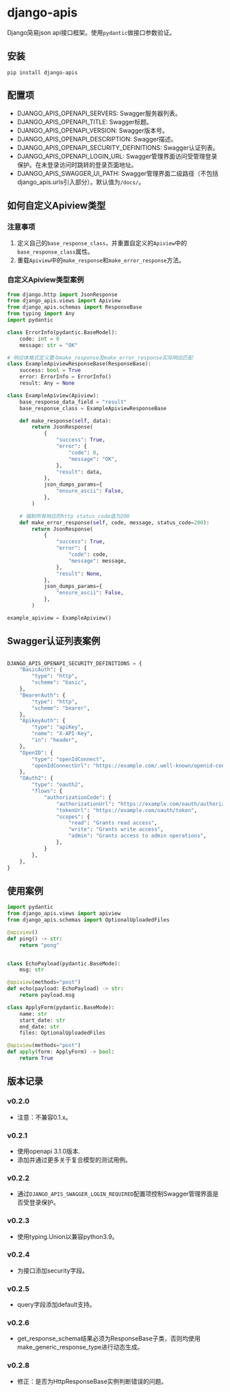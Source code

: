 # django-apis

Django简易json api接口框架。使用`pydantic`做接口参数验证。


## 安装

```
pip install django-apis
```

## 配置项

- DJANGO_APIS_OPENAPI_SERVERS: Swagger服务器列表。
- DJANGO_APIS_OPENAPI_TITLE: Swagger标题。
- DJANGO_APIS_OPENAPI_VERSION: Swagger版本号。
- DJANGO_APIS_OPENAPI_DESCRIPTION: Swagger描述。
- DJANGO_APIS_OPENAPI_SECURITY_DEFINITIONS: Swagger认证列表。
- DJANGO_APIS_OPENAPI_LOGIN_URL: Swagger管理界面访问受管理登录保护。在未登录访问时跳转的登录页面地址。
- DJANGO_APIS_SWAGGER_UI_PATH: Swagger管理界面二级路径（不包括django_apis.urls引入部分）。默认值为`/docs/`。

## 如何自定义Apiview类型

### 注意事项
1. 定义自己的`base_response_class`，并重置自定义的`Apiview`中的`base_response_class`属性。
1. 重载`Apiview`中的`make_response`和`make_error_response`方法。

### 自定义Apiview类型案例

```python
from django.http import JsonResponse
from django_apis.views import Apiview
from django_apis.schemas import ResponseBase
from typing import Any
import pydantic

class ErrorInfo(pydantic.BaseModel):
    code: int = 0
    message: str = "OK"

# 响应体格式定义要与make_response及make_error_response实际响应匹配
class ExampleApiviewResponseBase(ResponseBase):
    success: bool = True
    error: ErrorInfo = ErrorInfo()
    result: Any = None

class ExampleApiview(Apiview):
    base_response_data_field = "result"
    base_response_class = ExampleApiviewResponseBase

    def make_response(self, data):
        return JsonResponse(
            {
                "success": True,
                "error": {
                    "code": 0,
                    "message": "OK",
                },
                "result": data,
            },
            json_dumps_params={
                "ensure_ascii": False,
            },
        )

    # 强制所有响应的http status_code值为200
    def make_error_response(self, code, message, status_code=200):
        return JsonResponse(
            {
                "success": True,
                "error": {
                    "code": code,
                    "message": message,
                },
                "result": None,
            },
            json_dumps_params={
                "ensure_ascii": False,
            },
        )

example_apiview = ExampleApiview()

```

## Swagger认证列表案例

```python

DJANGO_APIS_OPENAPI_SECURITY_DEFINITIONS = {
    "BasicAuth": {
        "type": "http",
        "scheme": "basic",
    },
    "BearerAuth": {
        "type": "http",
        "scheme": "bearer",
    },
    "ApikeyAuth": {
        "type": "apiKey",
        "name": "X-API-Key",
        "in": "header",
    },
    "OpenID": {
        "type": "openIdConnect",
        "openIdConnectUrl": "https://example.com/.well-known/openid-configuration",
    },
    "OAuth2": {
        "type": "oauth2",
        "flows": {
            "authorizationCode": {
                "authorizationUrl": "https://example.com/oauth/authorize",
                "tokenUrl": "https://example.com/oauth/token",
                "scopes": {
                    "read": "Grants read access",
                    "write": "Grants write access",
                    "admin": "Grants access to admin operations",
                },
            }
        },
    },
}

```

## 使用案例

```python
import pydantic
from django_apis.views import apiview
from django_apis.schemas import OptionalUploadedFiles

@apiview()
def ping() -> str:
    return "pong"


class EchoPayload(pydantic.BaseMode):
    msg: str

@apiview(methods="post")
def echo(payload: EchoPayload) -> str:
    return payload.msg

class ApplyForm(pydantic.BaseMode):
    name: str
    start_date: str
    end_date: str
    files: OptionalUploadedFiles

@apiview(methods="post")
def apply(form: ApplyForm) -> bool:
    return True
```

## 版本记录

### v0.2.0

- 注意：不兼容0.1.x。

### v0.2.1

- 使用openapi 3.1.0版本.
- 添加并通过更多关于复合模型的测试用例。

### v0.2.2

- 通过`DJANGO_APIS_SWAGGER_LOGIN_REQUIRED`配置项控制Swagger管理界面是否受登录保护。

### v0.2.3

- 使用typing.Union以兼容python3.9。

### v0.2.4

- 为接口添加security字段。

### v0.2.5

- query字段添加default支持。

### v0.2.6

- get_response_schema结果必须为ResponseBase子类，否则均使用make_generic_response_type进行动态生成。

### v0.2.8

- 修正：是否为HttpResponseBase实例判断错误的问题。
